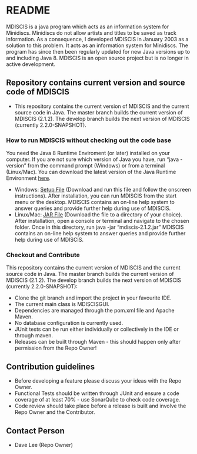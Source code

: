 # README #

MDISCIS is a java program which acts as an information system for Minidiscs. Minidiscs do not allow artists and titles to be saved as track information. As a consequence, I developed MDISCIS in January 2003 as a solution to this problem. It acts as an information system for Minidiscs. The program has since then been regularly updated for new Java versions up to and including Java 8. MDISCIS is an open source project but is no longer in active development.

## Repository contains current version and source code of MDISCIS ##

*   This repository contains the current version of MDISCIS and the current source code in Java. The master branch builds the current version of MDISCIS (2.1.2). The develop branch builds the next version of MDISCIS (currently 2.2.0-SNAPSHOT).

### How to run MDISCIS without checking out the code base ###

You need the Java 8 Runtime Enviroment (or later) installed on your computer. If you are not sure which version of Java you have, run “java -version” from the command prompt (Windows) or from a terminal (Linux/Mac). You can download the latest version of the Java Runtime Environment <a href="http://java.sun.com/">here</a>.

*   Windows: <a href="https://www.github.com/daveajlee/mdiscis/blob/master/downloads/mdiscis-2.1.2-setup.exe">Setup File</a> (Download and run this file and follow the onscreen instructions). After installation, you can run MDISCIS from the start menu or the desktop. MDISCIS contains an on-line help system to answer queries and provide further help during use of MDISCIS.
*   Linux/Mac: <a href="https://www.github.com/daveajlee/mdiscis/blob/master/downloads/mdiscis-2.1.2.jar">JAR File</a> (Download the file to a directory of your choice). After installation, open a console or terminal and navigate to the chosen folder. Once in this directory, run java -jar “mdiscis-2.1.2.jar”  MDISCIS contains an on-line help system to answer queries and provide further help during use of MDISCIS.

### Checkout and Contribute ###

This repository contains the current version of MDISCIS and the current source code in Java. The master branch builds the current version of MDISCIS (2.1.2). The develop branch builds the next version of MDISCIS (currently 2.2.0-SNAPSHOT):

*   Clone the git branch and import the project in your favourite IDE.
*   The current main class is MDISCISGUI.
*   Dependencies are managed through the pom.xml file and Apache Maven.
*   No database configuration is currently used.
*   JUnit tests can be run either individually or collectively in the IDE or through maven.
*   Releases can be built through Maven - this should happen only after permission from the Repo Owner!

## Contribution guidelines ##

*   Before developing a feature please discuss your ideas with the Repo Owner.
*   Functional Tests should be written through JUnit and ensure a code coverage of at least 70% - use SonarQube to check code coverage.
*   Code review should take place before a release is built and involve the Repo Owner and the Contributor.

## Contact Person ##

*   Dave Lee (Repo Owner)
